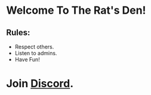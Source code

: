# **Welcome To The Rat's Den!**

## Rules:

- Respect others.
- Listen to admins.
- Have Fun!
# Join [Discord](https://discord.com/invite/ZFZW45mhJ9 "Server!!!").